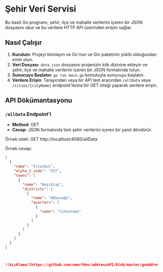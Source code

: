 # Şehir Veri Servisi

Bu basit Go programı, şehir, ilçe ve mahalle verilerini içeren bir JSON dosyasını okur ve bu verilere HTTP API üzerinden erişim sağlar.

## Nasıl Çalışır

1. **Kurulum**: Projeyi klonlayın ve Go'nun ve Gin paketinin yüklü olduğundan emin olun.
2. **Veri Dosyası**: `data.json` dosyasını projenizin kök dizinine ekleyin ve şehir, ilçe ve mahalle verilerini içeren bir JSON formatında tutun.
3. **Sunucuyu Başlatın**: `go run main.go` komutuyla sunucuyu başlatın.
4. **Verilere Erişin**: Tarayıcıdan veya bir API test aracından `/allData` veya `/cities/{cityName}` endpoint'lerine bir GET isteği yaparak verilere erişin.

## API Dökümantasyonu

### `/allData` Endpoint'i

- **Method**: GET
- **Cevap**: JSON formatında tüm şehir verilerini içeren bir yanıt döndürür.

Örnek istek:
GET http://localhost:8080/allData


Örnek cevap:
```json
[
  {
    "name": "İstanbul",
    "alpha_2_code": "IST",
    "towns": [
      {
        "name": "Beşiktaş",
        "districts": [
          {
            "name": "Abbasağa",
            "quarters": [
              {
                "name": "Cihannüma"
              }
            ]
          }
        ]
      }
    ]
  }
]



![Açıklama](https://github.com/omerfdev/addressAPI/blob/master/goAddress.png)
